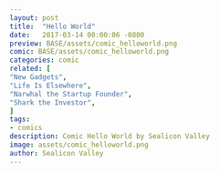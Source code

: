 ```yaml
---
layout: post
title:  "Hello World"
date:   2017-03-14 00:00:06 -0800
preview: BASE/assets/comic_helloworld.png
comic: BASE/assets/comic_helloworld.png
categories: comic
related: [
"New Gadgets",
"Life Is Elsewhere",
"Narwhal the Startup Founder",
"Shark the Investor",
]
tags:
- comics
description: Comic Hello World by Sealicon Valley
image: assets/comic_helloworld.png
author: Sealicon Valley
---
```


